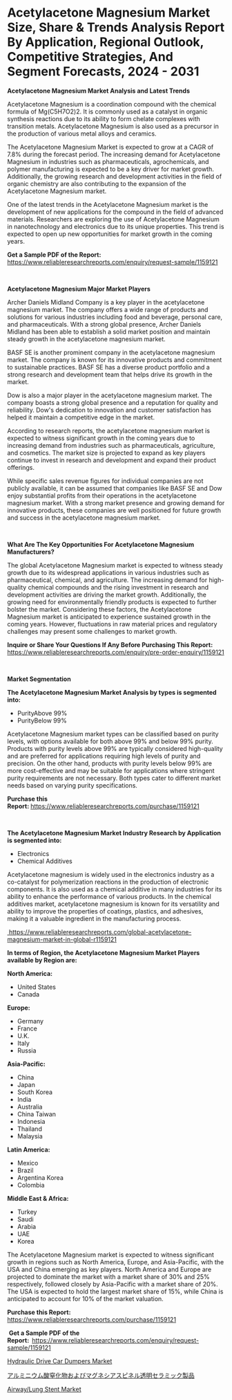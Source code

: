 <p><h1>Acetylacetone Magnesium Market Size, Share & Trends Analysis Report By Application, Regional Outlook, Competitive Strategies, And Segment Forecasts, 2024 - 2031</h1></p><p><strong>Acetylacetone Magnesium Market Analysis and Latest Trends</strong></p>
<p><p>Acetylacetone Magnesium is a coordination compound with the chemical formula of Mg(C5H7O2)2. It is commonly used as a catalyst in organic synthesis reactions due to its ability to form chelate complexes with transition metals. Acetylacetone Magnesium is also used as a precursor in the production of various metal alloys and ceramics.</p><p>The Acetylacetone Magnesium Market is expected to grow at a CAGR of 7.8% during the forecast period. The increasing demand for Acetylacetone Magnesium in industries such as pharmaceuticals, agrochemicals, and polymer manufacturing is expected to be a key driver for market growth. Additionally, the growing research and development activities in the field of organic chemistry are also contributing to the expansion of the Acetylacetone Magnesium market.</p><p>One of the latest trends in the Acetylacetone Magnesium market is the development of new applications for the compound in the field of advanced materials. Researchers are exploring the use of Acetylacetone Magnesium in nanotechnology and electronics due to its unique properties. This trend is expected to open up new opportunities for market growth in the coming years.</p></p>
<p><strong>Get a Sample PDF of the Report:&nbsp;</strong> <a href="https://www.reliableresearchreports.com/enquiry/request-sample/1159121">https://www.reliableresearchreports.com/enquiry/request-sample/1159121</a></p>
<p>&nbsp;</p>
<p><strong>Acetylacetone Magnesium Major Market Players</strong></p>
<p><p>Archer Daniels Midland Company is a key player in the acetylacetone magnesium market. The company offers a wide range of products and solutions for various industries including food and beverage, personal care, and pharmaceuticals. With a strong global presence, Archer Daniels Midland has been able to establish a solid market position and maintain steady growth in the acetylacetone magnesium market.</p><p>BASF SE is another prominent company in the acetylacetone magnesium market. The company is known for its innovative products and commitment to sustainable practices. BASF SE has a diverse product portfolio and a strong research and development team that helps drive its growth in the market.</p><p>Dow is also a major player in the acetylacetone magnesium market. The company boasts a strong global presence and a reputation for quality and reliability. Dow's dedication to innovation and customer satisfaction has helped it maintain a competitive edge in the market.</p><p>According to research reports, the acetylacetone magnesium market is expected to witness significant growth in the coming years due to increasing demand from industries such as pharmaceuticals, agriculture, and cosmetics. The market size is projected to expand as key players continue to invest in research and development and expand their product offerings.</p><p>While specific sales revenue figures for individual companies are not publicly available, it can be assumed that companies like BASF SE and Dow enjoy substantial profits from their operations in the acetylacetone magnesium market. With a strong market presence and growing demand for innovative products, these companies are well positioned for future growth and success in the acetylacetone magnesium market.</p></p>
<p>&nbsp;</p>
<p><strong>What Are The Key Opportunities For Acetylacetone Magnesium Manufacturers?</strong></p>
<p><p>The global Acetylacetone Magnesium market is expected to witness steady growth due to its widespread applications in various industries such as pharmaceutical, chemical, and agriculture. The increasing demand for high-quality chemical compounds and the rising investment in research and development activities are driving the market growth. Additionally, the growing need for environmentally friendly products is expected to further bolster the market. Considering these factors, the Acetylacetone Magnesium market is anticipated to experience sustained growth in the coming years. However, fluctuations in raw material prices and regulatory challenges may present some challenges to market growth.</p></p>
<p><strong>Inquire or Share Your Questions If Any Before Purchasing This Report:</strong> <a href="https://www.reliableresearchreports.com/enquiry/pre-order-enquiry/1159121">https://www.reliableresearchreports.com/enquiry/pre-order-enquiry/1159121</a></p>
<p>&nbsp;</p>
<p><strong>Market Segmentation</strong></p>
<p><strong>The Acetylacetone Magnesium Market Analysis by types is segmented into:</strong></p>
<p><ul><li>PurityAbove 99%</li><li>PurityBelow 99%</li></ul></p>
<p><p>Acetylacetone Magnesium market types can be classified based on purity levels, with options available for both above 99% and below 99% purity. Products with purity levels above 99% are typically considered high-quality and are preferred for applications requiring high levels of purity and precision. On the other hand, products with purity levels below 99% are more cost-effective and may be suitable for applications where stringent purity requirements are not necessary. Both types cater to different market needs based on varying purity specifications.</p></p>
<p><strong>Purchase this Report:&nbsp;</strong><a href="https://www.reliableresearchreports.com/purchase/1159121">https://www.reliableresearchreports.com/purchase/1159121</a></p>
<p>&nbsp;</p>
<p><strong>The Acetylacetone Magnesium Market Industry Research by Application is segmented into:</strong></p>
<p><ul><li>Electronics</li><li>Chemical Additives</li></ul></p>
<p><p>Acetylacetone magnesium is widely used in the electronics industry as a co-catalyst for polymerization reactions in the production of electronic components. It is also used as a chemical additive in many industries for its ability to enhance the performance of various products. In the chemical additives market, acetylacetone magnesium is known for its versatility and ability to improve the properties of coatings, plastics, and adhesives, making it a valuable ingredient in the manufacturing process.</p></p>
<p><a href="https://www.reliableresearchreports.com/global-acetylacetone-magnesium-market-in-global-r1159121">&nbsp;https://www.reliableresearchreports.com/global-acetylacetone-magnesium-market-in-global-r1159121</a></p>
<p><strong>In terms of Region, the Acetylacetone Magnesium Market Players available by Region are:</strong></p>
<p>
    <p> <strong> North America: </strong>
        <ul>
            <li>United States</li>
            <li>Canada</li>
        </ul>
        </p> 
    <p> <strong> Europe: </strong>
        <ul>
            <li>Germany</li>
            <li>France</li>
            <li>U.K.</li>
            <li>Italy</li>
            <li>Russia</li>
        </ul>
        </p> 
    <p> <strong> Asia-Pacific: </strong>
        <ul>
            <li>China</li>
            <li>Japan</li>
            <li>South Korea</li>
            <li>India</li>
            <li>Australia</li>
            <li>China Taiwan</li>
            <li>Indonesia</li>
            <li>Thailand</li>
            <li>Malaysia</li>
        </ul>
        </p> 
    <p> <strong> Latin America: </strong>
        <ul>
            <li>Mexico</li>
            <li>Brazil</li>
            <li>Argentina Korea</li>
            <li>Colombia</li>
        </ul>
        </p> 
    <p> <strong> Middle East & Africa: </strong>
        <ul>
            <li>Turkey</li>
            <li>Saudi</li>
            <li>Arabia</li>
            <li>UAE</li>
            <li>Korea</li>
        </ul>
    </p>
    </p>
<p><p>The Acetylacetone Magnesium market is expected to witness significant growth in regions such as North America, Europe, and Asia-Pacific, with the USA and China emerging as key players. North America and Europe are projected to dominate the market with a market share of 30% and 25% respectively, followed closely by Asia-Pacific with a market share of 20%. The USA is expected to hold the largest market share of 15%, while China is anticipated to account for 10% of the market valuation.</p></p>
<p><strong>Purchase this Report: </strong><a href="https://www.reliableresearchreports.com/purchase/1159121">https://www.reliableresearchreports.com/purchase/1159121</a></p>
<p>&nbsp;<strong>Get a Sample PDF of the Report:&nbsp;&nbsp;</strong><a href="https://www.reliableresearchreports.com/enquiry/request-sample/1159121">https://www.reliableresearchreports.com/enquiry/request-sample/1159121</a></p>
<p><strong></strong></p>
<p><p><a href="https://github.com/peachesmcdowel1/Market-Research-Report-List-2/blob/main/hydraulic-drive-car-dumpers-market.md">Hydraulic Drive Car Dumpers Market</a></p><p><a href="https://github.com/AaronVargas43/Market-Research-Report-List-1/blob/main/341859988500.md">アルミニウム酸窒化物およびマグネシアスピネル透明セラミック製品</a></p><p><a href="https://github.com/redneck06/Market-Research-Report-List-3/blob/main/airwaylung-stent-market.md">Airway/Lung Stent Market</a></p></p>